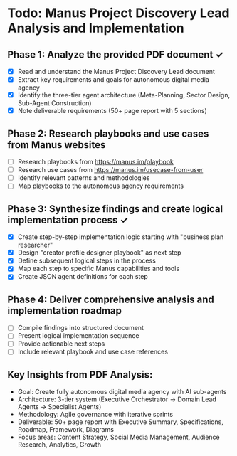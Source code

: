 # Todo: Manus Project Discovery Lead Analysis and Implementation

## Phase 1: Analyze the provided PDF document ✓
- [x] Read and understand the Manus Project Discovery Lead document
- [x] Extract key requirements and goals for autonomous digital media agency
- [x] Identify the three-tier agent architecture (Meta-Planning, Sector Design, Sub-Agent Construction)
- [x] Note deliverable requirements (50+ page report with 5 sections)

## Phase 2: Research playbooks and use cases from Manus websites
- [ ] Research playbooks from https://manus.im/playbook
- [ ] Research use cases from https://manus.im/usecase-from-user
- [ ] Identify relevant patterns and methodologies
- [ ] Map playbooks to the autonomous agency requirements

## Phase 3: Synthesize findings and create logical implementation process ✓
- [x] Create step-by-step implementation logic starting with "business plan researcher"
- [x] Design "creator profile designer playbook" as next step
- [x] Define subsequent logical steps in the process
- [x] Map each step to specific Manus capabilities and tools
- [x] Create JSON agent definitions for each step

## Phase 4: Deliver comprehensive analysis and implementation roadmap
- [ ] Compile findings into structured document
- [ ] Present logical implementation sequence
- [ ] Provide actionable next steps
- [ ] Include relevant playbook and use case references

## Key Insights from PDF Analysis:
- Goal: Create fully autonomous digital media agency with AI sub-agents
- Architecture: 3-tier system (Executive Orchestrator → Domain Lead Agents → Specialist Agents)
- Methodology: Agile governance with iterative sprints
- Deliverable: 50+ page report with Executive Summary, Specifications, Roadmap, Framework, Diagrams
- Focus areas: Content Strategy, Social Media Management, Audience Research, Analytics, Growth

